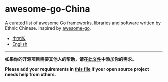 # awesome-go-China
A curated list of awesome Go frameworks, libraries and software written by Ethnic Chinese. Inspired by [awesome-go](https://github.com/avelino/awesome-go).

+ [中文版](https://github.com/hyper-carrot/awesome-go-China/blob/master/zh_CN/README.md)
+ [English](https://github.com/hyper-carrot/awesome-go-China/blob/master/en_US/README.md)

--------------------------------------------------------

**如果你的开源项目需要其他人的帮助，请在[此文件](HELP.md)中添加你的需求。**

**Please add your requirements in [this file](HELP.md) if your open source project needs help from others.**